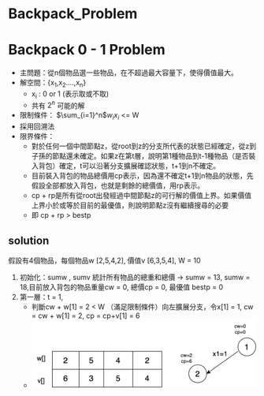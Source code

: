 # Backpack_Problem


# Backpack 0 - 1 Problem
* 主問題：從n個物品選一些物品，在不超過最大容量下，使得價值最大。
* 解空間：{x<sub>1</sub>,x<sub>2</sub>....,x<sub>n</sub>}
  * x<sub>i</sub> : 0 or 1 (表示取或不取)
  * 共有 $2^n$ 可能的解
* 限制條件： $\sum_{i=1}^n$$w_ix_i$ <= W
* 採用回溯法
* 限界條件：
  * 對於任何一個中間節點z，從root到z的分支所代表的狀態已經確定，從z到子孫的節點還未確定。如果z在第t層，說明第1種物品到t-1種物品（是否裝入背包）確定，t可以沿著分支擴展確認狀態，t+1到n不確定。
  * 目前裝入背包的物品總價用cp表示，因為還不確定t+1到n物品的狀態，先假設全部都放入背包，也就是剩餘的總價值，用rp表示。
  * cp + rp是所有從root出發經過中間節點z的可行解的價值上界。如果價值上界小於或等於目前的最優值，則說明節點z沒有繼續搜尋的必要
  * 即 cp + rp > bestp

## solution

假設有4個物品，每個物品w [2,5,4,2], 價值v [6,3,5,4], W = 10
1. 初始化：sumw , sumv 統計所有物品的總重和總價 -> sumw = 13, sumw = 18,目前放入背包的物品重量cw = 0, 總價cp = 0, 最優值 bestp = 0
2. 第一層：t = 1,
   * 判斷cw + w[1] = 2 < W （滿足限制條件）向左擴展分支，令x[1] = 1, cw = cw + w[1] = 2, cp = cp+v[1] = 6
   * ![avatar](pic1.png)

